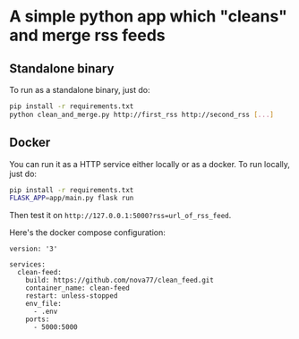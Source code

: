 # A simple python app which "cleans" and merge rss feeds

## Standalone binary

To run as a standalone binary, just do:

```bash
pip install -r requirements.txt
python clean_and_merge.py http://first_rss http://second_rss [...]
```

## Docker

You can run it as a HTTP service either locally or as a docker.
To run locally, just do:

```bash
pip install -r requirements.txt
FLASK_APP=app/main.py flask run
```

Then test it on `http://127.0.0.1:5000?rss=url_of_rss_feed`.

Here's the docker compose configuration:

```docker
version: '3'

services:
  clean-feed:
    build: https://github.com/nova77/clean_feed.git
    container_name: clean-feed
    restart: unless-stopped
    env_file:
      - .env
    ports:
      - 5000:5000
```
